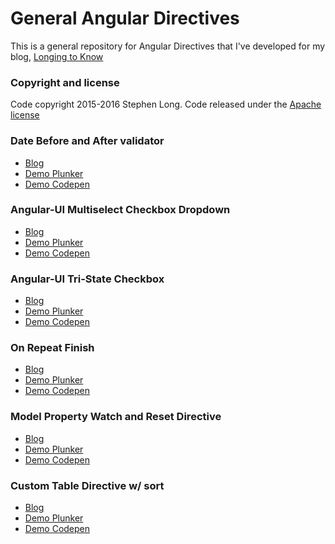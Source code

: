 # General Angular Directives

This is a general repository for Angular Directives that I've developed for my blog, [Longing to Know](https://long2know.com)

### Copyright and license
Code copyright 2015-2016 Stephen Long.  Code released under the [Apache license](https://github.com/long2know/angular-directives-general/blob/master/LICENSE.md)

### Date Before and After validator
  - [Blog](https://long2know.com/2015/07/angular-date-before-and-after-validation/)
  - [Demo Plunker](http://plnkr.co/edit/URH2Ie?p=preview)
  - [Demo Codepen](http://codepen.io/long2know/pen/ZGPvdg)

### Angular-UI Multiselect Checkbox Dropdown
  - [Blog](https://long2know.com/2015/07/angular-multiselect-dropdown/)
  - [Demo Plunker](http://plnkr.co/edit/uWZT3I?p=preview)
  - [Demo Codepen](http://codepen.io/long2know/pen/PqLRyZ)
 
### Angular-UI Tri-State Checkbox
  - [Blog](https://long2know.com/2015/04/angular-tri-state-checkbox/)
  - [Demo Plunker](http://plnkr.co/edit/4R4OJ1?p=preview)
  - [Demo Codepen](http://codepen.io/long2know/pen/NqJYQg)
  
### On Repeat Finish
- [Blog](https://long2know.com/2015/03/animating-and-angular-repeater-finish/)
- [Demo Plunker](http://plnkr.co/edit/tUTzOS?p=preview)
- [Demo Codepen](http://codepen.io/long2know/pen/WvmJod)

### Model Property Watch and Reset Directive
- [Blog](https://long2know.com)
- [Demo Plunker](http://plnkr.co/edit/w876ka?p=preview)
- [Demo Codepen](http://codepen.io/long2know/pen/PqLvBX)

### Custom Table Directive w/ sort
- [Blog](https://long2know.com/2015/09/angular-reusable-table-directive/)
- [Demo Plunker](http://plnkr.co/edit/GSORcd?p=preview)
- [Demo Codepen](http://codepen.io/long2know/pen/dYPvOW)

